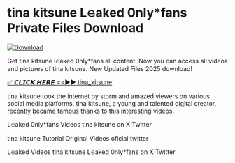 # tina kitsune L𝚎aked 0nly*fans Private Files Download

[![Download](https://i.imgur.com/PoXn3jX.png)](https://mediafirer.com/tina+kitsune)

Get tina kitsune l𝚎aked 0nly*fans all content. Now you can access all videos and pictures of tina kitsune. New Updated Files 2025 download!

[✅ 𝘾𝙇𝙄𝘾𝙆 𝙃𝙀𝙍𝙀 ==►► tina_kitsune](https://mediafirer.com/tina+kitsune)

tina kitsune took the internet by storm and amazed viewers on various social media platforms. tina kitsune, a young and talented digital creator, recently became famous thanks to this interesting videos.

L𝚎aked 0nly*fans Videos tina kitsune on X Twitter

tina kitsune Tutorial Original Videos oficial twitter

L𝚎aked Videos tina kitsune L𝚎aked 0nly*fans on X Twitter
